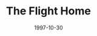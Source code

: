 ---
mission_id: flthome
editorsChoice:
title: "The Flight Home"
authors: 
    - "Jason Chase"
date: 1997-10-30
filename: "flthome.zip"
description: "Kyle Katarn has been captured by the Empire while en route to Sullust, his home planet(moon).  He has received information that the Empire is going to destroy a small resistance on that moon, and was to warn them.  It so happens that the Imperial ship that was sent to destroy the Rebels is the ship that captured you. Destroy the weapons array to delay the destruction of the rebel base long enough to warn them."
cover:
levelReplaced:	SECBASE
difficulty: no
bm:	yes
fme: no
wax: yes
three_do: yes
voc: yes
gmd: no
vue: yes
lfd: yes
base: "New level from scratch" 
editors: "WDFUSE 2.5b, BMP2DF"

---